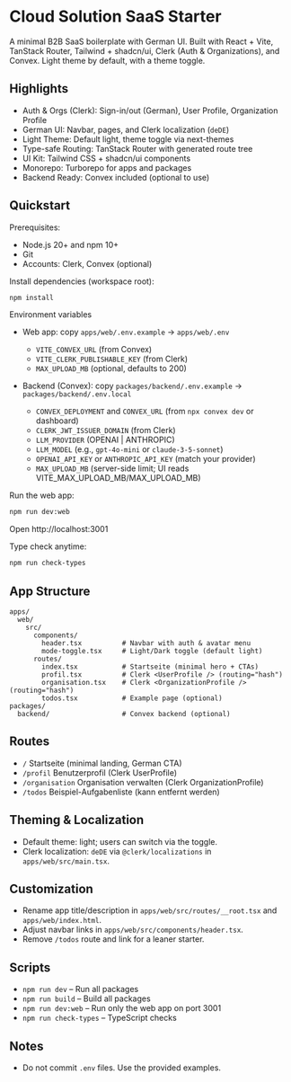 # Cloud Solution SaaS Starter

A minimal B2B SaaS boilerplate with German UI. Built with React + Vite, TanStack Router, Tailwind + shadcn/ui, Clerk (Auth & Organizations), and Convex. Light theme by default, with a theme toggle.

## Highlights

- Auth & Orgs (Clerk): Sign-in/out (German), User Profile, Organization Profile
- German UI: Navbar, pages, and Clerk localization (`deDE`)
- Light Theme: Default light, theme toggle via next-themes
- Type-safe Routing: TanStack Router with generated route tree
- UI Kit: Tailwind CSS + shadcn/ui components
- Monorepo: Turborepo for apps and packages
- Backend Ready: Convex included (optional to use)

## Quickstart

Prerequisites:
- Node.js 20+ and npm 10+
- Git
- Accounts: Clerk, Convex (optional)

Install dependencies (workspace root):

```bash
npm install
```

Environment variables

- Web app: copy `apps/web/.env.example` → `apps/web/.env`
  - `VITE_CONVEX_URL` (from Convex)
  - `VITE_CLERK_PUBLISHABLE_KEY` (from Clerk)
  - `MAX_UPLOAD_MB` (optional, defaults to 200)

- Backend (Convex): copy `packages/backend/.env.example` → `packages/backend/.env.local`
  - `CONVEX_DEPLOYMENT` and `CONVEX_URL` (from `npx convex dev` or dashboard)
  - `CLERK_JWT_ISSUER_DOMAIN` (from Clerk)
  - `LLM_PROVIDER` (OPENAI | ANTHROPIC)
  - `LLM_MODEL` (e.g., `gpt-4o-mini` or `claude-3-5-sonnet`)
  - `OPENAI_API_KEY` or `ANTHROPIC_API_KEY` (match your provider)
  - `MAX_UPLOAD_MB` (server-side limit; UI reads VITE_MAX_UPLOAD_MB/MAX_UPLOAD_MB)

Run the web app:

```bash
npm run dev:web
```

Open http://localhost:3001

Type check anytime:

```bash
npm run check-types
```

## App Structure

```
apps/
  web/
    src/
      components/
        header.tsx          # Navbar with auth & avatar menu
        mode-toggle.tsx     # Light/Dark toggle (default light)
      routes/
        index.tsx           # Startseite (minimal hero + CTAs)
        profil.tsx          # Clerk <UserProfile /> (routing="hash")
        organisation.tsx    # Clerk <OrganizationProfile /> (routing="hash")
        todos.tsx           # Example page (optional)
packages/
  backend/                  # Convex backend (optional)
```

## Routes

- `/` Startseite (minimal landing, German CTA)
- `/profil` Benutzerprofil (Clerk UserProfile)
- `/organisation` Organisation verwalten (Clerk OrganizationProfile)
- `/todos` Beispiel-Aufgabenliste (kann entfernt werden)

## Theming & Localization

- Default theme: light; users can switch via the toggle.
- Clerk localization: `deDE` via `@clerk/localizations` in `apps/web/src/main.tsx`.

## Customization

- Rename app title/description in `apps/web/src/routes/__root.tsx` and `apps/web/index.html`.
- Adjust navbar links in `apps/web/src/components/header.tsx`.
- Remove `/todos` route and link for a leaner starter.

## Scripts

- `npm run dev` – Run all packages
- `npm run build` – Build all packages
- `npm run dev:web` – Run only the web app on port 3001
- `npm run check-types` – TypeScript checks

## Notes

- Do not commit `.env` files. Use the provided examples.
